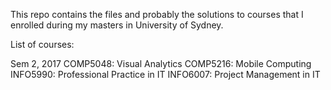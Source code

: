 This repo contains the files and probably the solutions to courses that I enrolled during my masters in University of Sydney.

List of courses:

Sem 2, 2017
	COMP5048: Visual Analytics
	COMP5216: Mobile Computing
	INFO5990: Professional Practice in IT
	INFO6007: Project Management in IT

